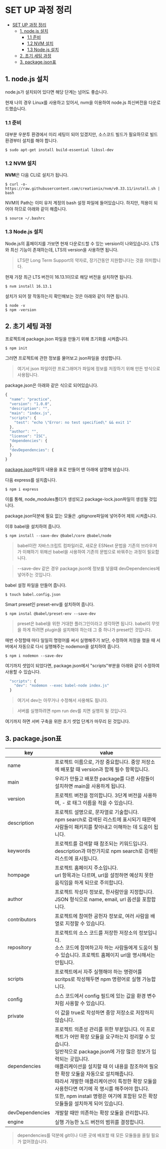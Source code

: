# SET UP 과정 정리

- [SET UP 과정 정리](#set-up-과정-정리)
  - [1. node.js 설치](#1-nodejs-설치)
    - [1.1 준비](#11-준비)
    - [1.2 NVM 설치](#12-nvm-설치)
    - [1.3 Node.js 설치](#13-nodejs-설치)
  - [2. 초기 세팅 과정](#2-초기-세팅-과정)
  - [3. package.json표](#3-packagejson표)

## 1. node.js 설치

node.js가 설치되어 있다면 해당 단계는 넘어도 좋습니다.

현재 나의 경우 Linux를 사용하고 있어서, nvm을 이용하여 node.js 최신버전을 다운로드했습니다.

### 1.1 준비

대부분 우분투 환경에서 미리 세팅이 되어 있겠지만, 소스코드 빌드가 필요하므로 빌드 환경부터 설치를 해야 합니다.

    $ sudo apt-get install build-essential libssl-dev

### 1.2 NVM 설치

**NVM**은 다음 CLI로 설치가 됩니다.

    $ curl -o- https://raw.githubusercontent.com/creationix/nvm/v0.33.11/install.sh | bash

NVM의 Path는 이미 유저 계정의 bash 설정 파일에 들어있습니다. 하지만, 적용이 되어야 하므로 아래와 같이 해줍니다.

    $ source ~/.bashrc

### 1.3 Node.js 설치

Node.js의 홈페이지를 가보면 현재 다운로드할 수 있는 version이 나와있습니다. LTS와 최신 기능이 존재하는데, LTS의 version을 사용하면 됩니다.

> LTS란 Long Term Support의 약자로, 장기간동안 지원합니다는 것을 의미합니다.

현재 가장 최근 LTS 버전이 16.13.1이므로 해당 버전을 설치하면 됩니다.

    $ nvm install 16.13.1

설치가 되어 잘 작동하는지 확인해보는 것은 아래와 같이 하면 됩니다.

    $ node -v
    $ npm -version

## 2. 초기 세팅 과정

프로젝트에 package.json 파일을 만들기 위해 초기화를 시켜줍니다.

    $ npm init

그러면 프로젝트에 관한 정보를 물어보고 json파일을 생성합니다.

> 여기서 json 파일이란 프로그래머가 파일에 정보를 저장하기 위해 만든 방식으로 사용됩니다.

package.json은 아래와 같은 식으로 되어있습니다.

```javascript
{
  "name": "practice",
  "version": "1.0.0",
  "description": "",
  "main": "index.js",
  "scripts": {
    "test": "echo \"Error: no test specified\" && exit 1"
  },
  "author": "",
  "license": "ISC",
  "dependencies": {
  },
  "devDependencies": {
  }
}
```

[package.json](#packagejson표)파일의 내용을 표로 만들어 맨 아래에 설명해 놨습니다.

다음 express를 설치줍니다.

    $ npm i express

이를 통해, node_modules폴더가 생성되고 package-lock.json파일이 생성될 것입니다.

package.json덕분에 필요 없는 모듈은 .gitignore파일에 넣어주어 제외 시켜줍니다.

이후 babel을 설치하여 줍니다.

    $ npm install --save-dev @babel/core @babel/node

> babel이란 자바스크립트 컴파일러로, 새로운 ESNext 문법을 기존의 브라우저가 이해하기 위해선 babel을 사용하여 기존의 문법으로 바꿔주는 과정이 필요합니다.

> --save-dev 같은 경우 package.json에 정보를 넣을떄 devDependencies에 넣어주는 것입니다.

babel 설정 파일을 만들어 줍니다.

    $ touch babel.config.json

Smart preset인 preset-env를 설치하여 줍니다.

    $ npm instal @babel/preset-env --save-dev

> preset은 babel을 위한 거대한 플러그인이라고 생각하면 됩니다.
> babel이 무엇을 하게 하려면 plugin을 설치해야 하는데 그 중 하나가 preset인 것입니다.

매번 수정할때 마다 일일히 명령어를 써서 실행해주기 보단, 수정하여 저장을 했을 때 서버에서 자동으로 다시 실행해주는 nodemon을 설치하여 줍니다.

    $ npm i nodemon --save-dev

여기까지 셋업이 되었다면, package.json에서 "scripts"부분을 아래와 같이 수정하여 사용할 수 있습니다.

```javascript
  "scripts": {
    "dev": "nodemon --exec babel-node index.js"
  }
```

> 여기서 dev는 아무거나 수정해서 사용해도 됩니다.

> 서버를 실행하려면 npm run dev를 치면 실행히 될 것입니다.

여기까지 하면 서버 구축을 위한 초기 셋업 단계가 마무리 된 것입니다.

## 3. package.json표

| key             | value                                                                                                                                                                                                                                                                                                                                                                                                                                                    |
| --------------- | -------------------------------------------------------------------------------------------------------------------------------------------------------------------------------------------------------------------------------------------------------------------------------------------------------------------------------------------------------------------------------------------------------------------------------------------------------- |
| name            | 프로젝트 이름으로, 가장 중요합니다. 중앙 저장소에 배포할 때 version과 함께 필수 항목입니다.                                                                                                                                                                                                                                                                                                                                                              |
| main            | 우리가 만들고 배포한 package를 다른 사람들이 설치하면 main을 사용하게 됩니다.                                                                                                                                                                                                                                                                                                                                                                            |
| version         | 프로젝트 버전을 정의합니다. 3단계 버전을 사용하며, - 로 태그 이름을 적을 수 있습니다.                                                                                                                                                                                                                                                                                                                                                                    |
| description     | 프로젝트 설명으로, 문자열로 기술합니다.<br/>npm search로 검색된 리스트에 표시되기 때문에 사람들이 패키지를 찾아내고 이해하는 데 도움이 됩니다.                                                                                                                                                                                                                                                                                                           |
| keywords        | 프로젝트를 검색할 때 참조되는 키워드입니다.<br/>description과 마찬가지로 npm search로 검색된 리스트에 표시됩니다.                                                                                                                                                                                                                                                                                                                                        |
| hompage         | 프로젝트 홈페이지 주소입니다.<br/>url 항목과는 다르며, url을 설정하면 예상치 못한 움직임을 하게 되므로 주의합니다.                                                                                                                                                                                                                                                                                                                                       |
| author          | 프로젝트 작성자 정보로, 한사람만을 지정합니다. JSON 형식으로 name, email, url 옵션을 포함합니다.                                                                                                                                                                                                                                                                                                                                                         |
| contributors    | 프로젝트에 참여한 공헌자 정보로, 여러 사람을 배열로 지정할 수 있습니다.                                                                                                                                                                                                                                                                                                                                                                                  |
| repository      | 프로젝트의 소스 코드를 저장한 저장소의 정보입니다.<br/>소스 코드에 참여하고자 하는 사람들에게 도움이 될 수 있습니다. 프로젝트 홈페이지 url을 명시해서는 안됩니다.                                                                                                                                                                                                                                                                                        |
| scripts         | 프로젝트에서 자주 실행해야 하는 명령어를 scritps로 작성해두면 npm 명령어로 실행 가능합니다.                                                                                                                                                                                                                                                                                                                                                              |
| config          | 소스 코드에서 config 필드에 있는 값을 환경 변수처럼 사용할 수 있습니다.                                                                                                                                                                                                                                                                                                                                                                                  |
| private         | 이 값을 true로 작성하면 중앙 저장소로 저장하지 않습니다.                                                                                                                                                                                                                                                                                                                                                                                                 |
| dependencies    | 프로젝트 의존성 관리를 위한 부분입니다. 이 프로젝트가 어떤 확장 모듈을 요구하는지 정리할 수 있습니다.<br/>일반적으로 package.json에 가장 많은 정보가 입력되는 곳입니다.<br/>애플리케이션을 설치할 때 이 내용을 참조하여 필요한 확장 모듈을 자동으로 설치해줍니다.<br/>따라서 개발한 애플리케이션이 특정한 확장 모듈을 사용한다면 여기에 꼭 명시를 해주어야 합니다.<br/>또한, npm install 명령은 여기에 포함된 모든 확장 모듈들을 설치하게 되어 있습니다. |
| devDependencies | 개발할 때만 의존하는 확장 모듈을 관리합니다.                                                                                                                                                                                                                                                                                                                                                                                                             |
| engine          | 실행 가능한 노드 버전의 범위를 결정합니다.                                                                                                                                                                                                                                                                                                                                                                                                               |

> dependencies를 덕분에 git이나 다른 곳에 배포할 때 모든 모듈들을 올릴 필요가 없어졌습니다.
